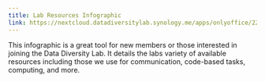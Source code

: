 ```yaml
---
title: Lab Resources Infographic
link: https://nextcloud.datadiversitylab.synology.me/apps/onlyoffice/221465?filePath=%2FData%20Diversity%20Lab%2FDDL%20Member%20Resources%2FStudent_%26_employee_resources%2FDDL%20Infographic.pdf
---
```

This infographic is a great tool for new members or those interested in joining the Data Diversity Lab. It details the labs variety of available resources including those we use for communication, code-based tasks, computing, and more.
